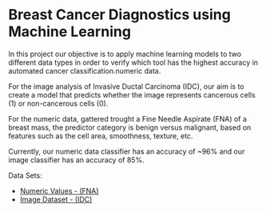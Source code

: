 # Breast Cancer Diagnostics using Machine Learning

In this project our objective is to apply machine learning models to two different data types in order to verify which tool has the highest accuracy in automated cancer classification.numeric data.

For the image analysis of Invasive Ductal Carcinoma (IDC), our aim is to create a model that predicts whether the image represents cancerous cells (1) or non-cancerous cells (0). 

For the numeric data, gattered trought a Fine Needle Aspirate (FNA) of a breast mass, the predictor category is benign versus malignant, based on features such as the cell area, smoothness, texture, etc.

Currently, our numeric data classifier has an accuracy of ~96% and our image classifier has an accuracy of 85%.

Data Sets: 
* [Numeric Values - (FNA)](https://www.kaggle.com/uciml/breast-cancer-wisconsin-data)
* [Image Dataset - (IDC)](https://www.kaggle.com/paultimothymooney/breast-histopathology-images)
